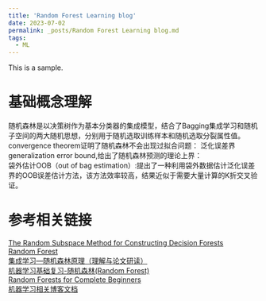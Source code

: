```yaml
---
title: 'Random Forest Learning blog'
date: 2023-07-02
permalink: _posts/Random Forest Learning blog.md
tags:
  - ML
---
```

This is a sample.  

**基础概念理解**
======
随机森林是以决策树作为基本分类器的集成模型，结合了Bagging集成学习和随机子空间的两大随机思想，分别用于随机选取训练样本和随机选取分裂属性值。  
convergence theorem证明了随机森林不会出现过拟合问题：
泛化误差界generalization error bound,给出了随机森林预测的理论上界：  
袋外估计OOB（out of bag estimation）:提出了一种利用袋外数据估计泛化误差界的OOB误差估计方法，该方法效率较高，结果近似于需要大量计算的K折交叉验证。

参考相关链接
======
[The Random Subspace Method for Constructing Decision Forests](https://pdfs.semanticscholar.org/b41d/0fa5fdaadd47fc882d3db04277d03fb21832.pdf?_gl=1*5ouhn0*_ga*MTM3NDA3MzM3MS4xNjc5OTkyNjEx*_ga_H7P4ZT52H5*MTY4ODQ3NTUxOS44LjEuMTY4ODQ3NjMxMi42MC4wLjA.)  
[Random Forest](https://link.springer.com/content/pdf/10.1023/A:1010933404324.pdf)  
[集成学习—随机森林原理（理解与论文研读）](https://blog.csdn.net/weixin_44750583/article/details/99431770)  
[机器学习基础复习-随机森林(Random Forest)](https://zhuanlan.zhihu.com/p/406627649)  
[Random Forests for Complete Beginners](https://victorzhou.com/blog/intro-to-random-forests/)  
[机器学习相关博客文档](https://knowledge-record.readthedocs.io/zh_CN/latest/machine_learning/machine_learning.html#id18)  

